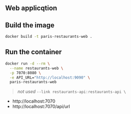 ## Web applicqtion

## Build the image

```bash
docker build -t paris-restaurants-web .
```

## Run the container

```bash
docker run -d --rm \
  --name restaurants-web \
  -p 7070:8080 \
  -e API_URL="http://localhost:9090" \
  paris-restaurants-web
```

>  *not used* `--link restaurants-api:restaurants-api \`



- http://localhost:7070
- http://localhost:7070/api/url
